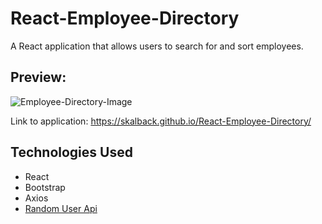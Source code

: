 # React-Employee-Directory
A React application that allows users to search for and sort employees. 
## Preview:
![Employee-Directory-Image](https://skalback.github.io/React-Employee-Directory/my-app/public/assets/Employee-Directory.PNG)

Link to application: https://skalback.github.io/React-Employee-Directory/

## Technologies Used

- React
- Bootstrap
- Axios
- [Random User Api](https://randomuser.me/)